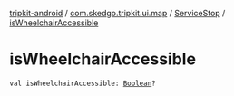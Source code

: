 [tripkit-android](../../index.md) / [com.skedgo.tripkit.ui.map](../index.md) / [ServiceStop](index.md) / [isWheelchairAccessible](./is-wheelchair-accessible.md)

# isWheelchairAccessible

`val isWheelchairAccessible: `[`Boolean`](https://kotlinlang.org/api/latest/jvm/stdlib/kotlin/-boolean/index.html)`?`
